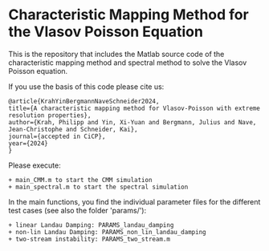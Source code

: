 # Characteristic Mapping Method for the Vlasov Poisson Equation

This is the repository that includes the Matlab source code of the characteristic mapping method and spectral method to solve the Vlasov Poisson equation.

If you use the basis of this code please cite us:

    @article{KrahYinBergmannNaveSchneider2024,
    title={A characteristic mapping method for Vlasov-Poisson with extreme resolution properties},
    author={Krah, Philipp and Yin, Xi-Yuan and Bergmann, Julius and Nave, Jean-Christophe and Schneider, Kai},
    journal={accepted in CiCP},
    year={2024}
    }


Please execute:

    + main_CMM.m to start the CMM simulation
    + main_spectral.m to start the spectral simulation

In the main functions, you find the individual parameter files for the different test cases (see also the folder 'params/'):

    + linear Landau Damping: PARAMS_landau_damping
    + non-lin Landau Damping: PARAMS_non_lin_landau_damping
    + two-stream instability: PARAMS_two_stream.m   
